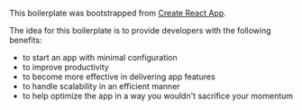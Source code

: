 This boilerplate was bootstrapped from [Create React App](https://github.com/facebook/create-react-app).

The idea for this boilerplate is to provide developers with the following benefits: 

- to start an app with minimal configuration
- to improve productivity
- to become more effective in delivering app features
- to handle scalability in an efficient manner
- to help optimize the app in a way you wouldn't sacrifice your momentum
